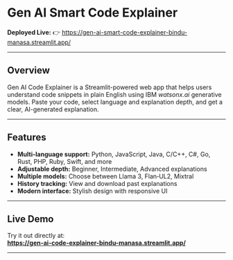 #  Gen AI Smart Code Explainer

**Deployed Live:** 👉 https://gen-ai-smart-code-explainer-bindu-manasa.streamlit.app/

---

##  Overview

Gen AI Code Explainer is a Streamlit-powered web app that helps users understand code snippets in plain English using IBM *watsonx.ai* generative models. Paste your code, select language and explanation depth, and get a clear, AI-generated explanation.

---

## Features

- **Multi-language support:** Python, JavaScript, Java, C/C++, C#, Go, Rust, PHP, Ruby, Swift, and more  
- **Adjustable depth:** Beginner, Intermediate, Advanced explanations  
- **Multiple models:** Choose between Llama 3, Flan‑UL2, Mixtral  
- **History tracking:** View and download past explanations  
- **Modern interface:** Stylish design with responsive UI  

---

## Live Demo

Try it out directly at:  
**https://gen-ai-code-explainer-bindu-manasa.streamlit.app/**

---

